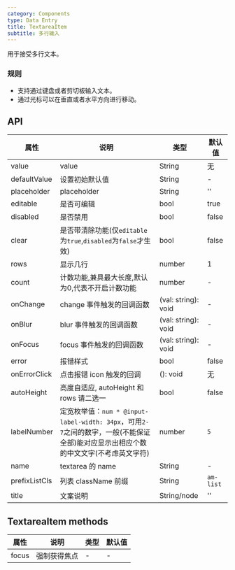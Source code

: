 ```yaml
---
category: Components
type: Data Entry
title: TextareaItem
subtitle: 多行输入
---
```



用于接受多行文本。

### 规则
- 支持通过键盘或者剪切板输入文本。
- 通过光标可以在垂直或者水平方向进行移动。


## API

属性 | 说明 | 类型 | 默认值
----|-----|------|------
| value    | value  | String |  无  |
| defaultValue    | 设置初始默认值        | String |  -  |
| placeholder      | placeholder        | String | ''  |
| editable    | 是否可编辑        | bool |  true  |
| disabled    | 是否禁用        | bool |  false  |
| clear      |  是否带清除功能(仅`editable`为`true`,`disabled`为`false`才生效) | bool | false  |
| rows      |   显示几行      | number |   1 |
| count      |  计数功能,兼具最大长度,默认为0,代表不开启计数功能      | number | -  |
| onChange    | change 事件触发的回调函数 | (val: string): void |  -  |
| onBlur     | blur 事件触发的回调函数 | (val: string): void |   -  |
| onFocus    | focus 事件触发的回调函数 | (val: string): void |  -  |
| error       | 报错样式        | bool |  false  |
| onErrorClick       | 点击报错 icon 触发的回调   | (): void |  无  |
| autoHeight       | 高度自适应, autoHeight 和 rows 请二选一    | bool  | false  |
| labelNumber  | 定宽枚举值：`num * @input-label-width: 34px`，可用`2-7`之间的数字，一般(不能保证全部)能对应显示出相应个数的中文文字(不考虑英文字符) | number | `5` |
| name    | textarea 的 name       | String |   -  |
| prefixListCls    |   列表 className 前缀      | String |  `am-list`  |
| title    | 文案说明        | String/node |  '' |

## TextareaItem methods

属性 | 说明 | 类型 | 默认值
----|-----|------|------
| focus   | 强制获得焦点  | - |  -  |
